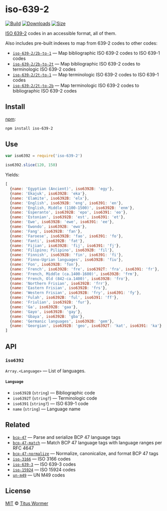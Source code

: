 # iso-639-2

[![Build][build-badge]][build]
[![Downloads][downloads-badge]][downloads]
[![Size][size-badge]][size]

[ISO 639-2][source] codes in an accessible format, all of them.

Also includes pre-built indexes to map from 639-2 codes to other codes:

*   [`iso-639-2/2b-to-1`][2b-to-1]
    — Map bibliographic ISO 639-2 codes to ISO 639-1 codes
*   [`iso-639-2/2b-to-2t`][2b-to-2t]
    — Map bibliographic ISO 639-2 codes to terminologic ISO 639-2 codes
*   [`iso-639-2/2t-to-1`][2t-to-1]
    — Map terminologic ISO 639-2 codes to ISO 639-1 codes
*   [`iso-639-2/2t-to-2b`][2t-to-2b]
    — Map terminologic ISO 639-2 codes to bibliographic ISO 639-2 codes

## Install

[npm][]:

```sh
npm install iso-639-2
```

## Use

```js
var iso6392 = require('iso-639-2')

iso6392.slice(120, 150)
```

Yields:

```js
[
  {name: 'Egyptian (Ancient)', iso6392B: 'egy'},
  {name: 'Ekajuk', iso6392B: 'eka'},
  {name: 'Elamite', iso6392B: 'elx'},
  {name: 'English', iso6392B: 'eng', iso6391: 'en'},
  {name: 'English, Middle (1100-1500)', iso6392B: 'enm'},
  {name: 'Esperanto', iso6392B: 'epo', iso6391: 'eo'},
  {name: 'Estonian', iso6392B: 'est', iso6391: 'et'},
  {name: 'Ewe', iso6392B: 'ewe', iso6391: 'ee'},
  {name: 'Ewondo', iso6392B: 'ewo'},
  {name: 'Fang', iso6392B: 'fan'},
  {name: 'Faroese', iso6392B: 'fao', iso6391: 'fo'},
  {name: 'Fanti', iso6392B: 'fat'},
  {name: 'Fijian', iso6392B: 'fij', iso6391: 'fj'},
  {name: 'Filipino; Pilipino', iso6392B: 'fil'},
  {name: 'Finnish', iso6392B: 'fin', iso6391: 'fi'},
  {name: 'Finno-Ugrian languages', iso6392B: 'fiu'},
  {name: 'Fon', iso6392B: 'fon'},
  {name: 'French', iso6392B: 'fre', iso6392T: 'fra', iso6391: 'fr'},
  {name: 'French, Middle (ca.1400-1600)', iso6392B: 'frm'},
  {name: 'French, Old (842-ca.1400)', iso6392B: 'fro'},
  {name: 'Northern Frisian', iso6392B: 'frr'},
  {name: 'Eastern Frisian', iso6392B: 'frs'},
  {name: 'Western Frisian', iso6392B: 'fry', iso6391: 'fy'},
  {name: 'Fulah', iso6392B: 'ful', iso6391: 'ff'},
  {name: 'Friulian', iso6392B: 'fur'},
  {name: 'Ga', iso6392B: 'gaa'},
  {name: 'Gayo', iso6392B: 'gay'},
  {name: 'Gbaya', iso6392B: 'gba'},
  {name: 'Germanic languages', iso6392B: 'gem'},
  {name: 'Georgian', iso6392B: 'geo', iso6392T: 'kat', iso6391: 'ka'}
]
```

## API

### `iso6392`

`Array.<Language>` — List of languages.

#### `Language`

*   `iso6392B` (`string`) — Bibliographic code
*   `iso6392T` (`string?`) — Terminologic code
*   `iso6391` (`string?`) — ISO 639-1 code
*   `name` (`string`) — Language name

## Related

*   [`bcp-47`](https://github.com/wooorm/bcp-47)
    — Parse and serialize BCP 47 language tags
*   [`bcp-47-match`](https://github.com/wooorm/bcp-47-match)
    — Match BCP 47 language tags with language ranges per RFC 4647
*   [`bcp-47-normalize`](https://github.com/wooorm/bcp-47-normalize)
    — Normalize, canonicalize, and format BCP 47 tags
*   [`iso-3166`](https://github.com/wooorm/iso-3166)
    — ISO 3166 codes
*   [`iso-639-3`](https://github.com/wooorm/iso-639-3)
    — ISO 639-3 codes
*   [`iso-15924`](https://github.com/wooorm/iso-15924)
    — ISO 15924 codes
*   [`un-m49`](https://github.com/wooorm/un-m49)
    — UN M49 codes

## License

[MIT][license] © [Titus Wormer][author]

<!-- Definition -->

[build-badge]: https://img.shields.io/travis/wooorm/iso-639-2.svg

[build]: https://travis-ci.org/wooorm/iso-639-2

[downloads-badge]: https://img.shields.io/npm/dm/iso-639-2.svg

[downloads]: https://www.npmjs.com/package/iso-639-2

[size-badge]: https://img.shields.io/bundlephobia/minzip/iso-639-2.svg

[size]: https://bundlephobia.com/result?p=iso-639-2

[npm]: https://docs.npmjs.com/cli/install

[license]: license

[author]: https://wooorm.com

[source]: https://www.loc.gov/standards/iso639-2/php/code_list.php

[2b-to-1]: 2b-to-1.json

[2b-to-2t]: 2b-to-2t.json

[2t-to-1]: 2t-to-1.json

[2t-to-2b]: 2t-to-2b.json
